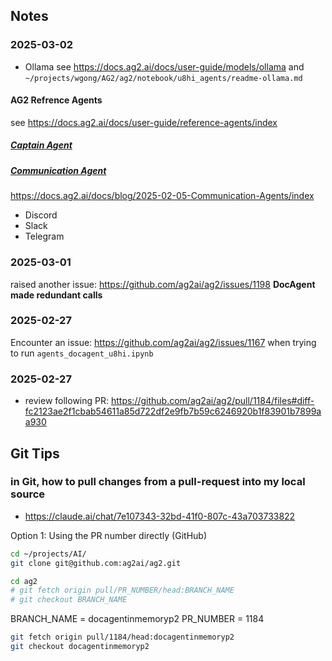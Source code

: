 

## Notes
### 2025-03-02
- Ollama
see https://docs.ag2.ai/docs/user-guide/models/ollama
and `~/projects/wgong/AG2/ag2/notebook/u8hi_agents/readme-ollama.md`

#### AG2 Refrence Agents
see https://docs.ag2.ai/docs/user-guide/reference-agents/index

##### [Captain Agent](https://docs.ag2.ai/docs/user-guide/reference-agents/captainagent)


##### [Communication Agent](https://docs.ag2.ai/docs/user-guide/reference-agents/communication-agents)

https://docs.ag2.ai/docs/blog/2025-02-05-Communication-Agents/index

- Discord
- Slack
- Telegram

### 2025-03-01

raised another issue: https://github.com/ag2ai/ag2/issues/1198
**DocAgent made redundant calls**

### 2025-02-27

Encounter an issue: https://github.com/ag2ai/ag2/issues/1167
when trying to run `agents_docagent_u8hi.ipynb`


### 2025-02-27

- review following PR:
https://github.com/ag2ai/ag2/pull/1184/files#diff-fc2123ae2f1cbab54611a85d722df2e9fb7b59c6246920b1f83901b7899aa930



## Git Tips

### in Git, how to pull changes from a pull-request into my local source

- https://claude.ai/chat/7e107343-32bd-41f0-807c-43a703733822

Option 1: Using the PR number directly (GitHub)

```bash
cd ~/projects/AI/
git clone git@github.com:ag2ai/ag2.git

cd ag2
# git fetch origin pull/PR_NUMBER/head:BRANCH_NAME
# git checkout BRANCH_NAME
```

BRANCH_NAME = docagentinmemoryp2
PR_NUMBER = 1184

```bash
git fetch origin pull/1184/head:docagentinmemoryp2
git checkout docagentinmemoryp2
```